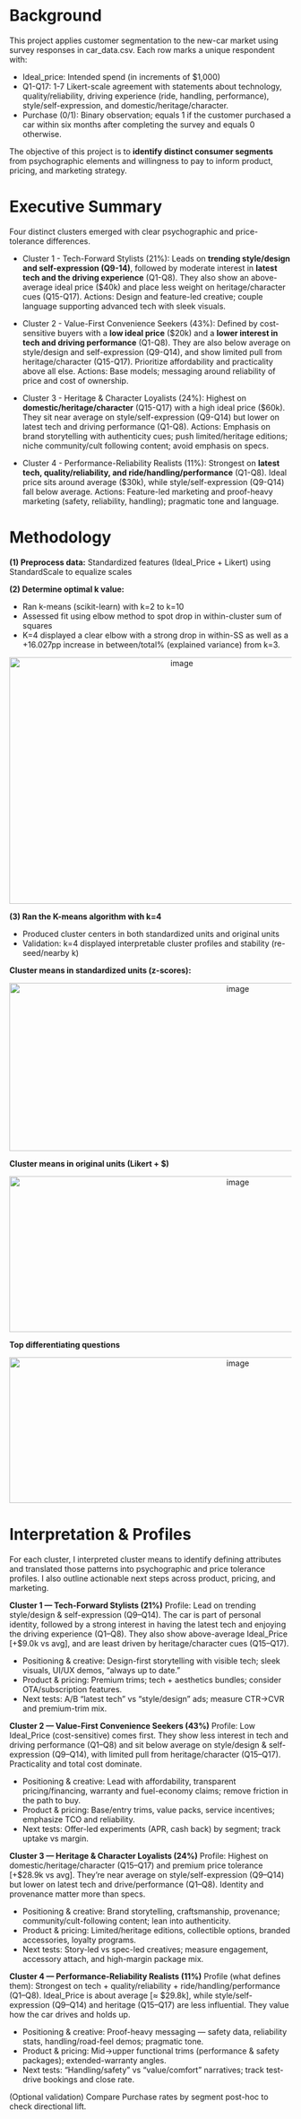 # Background
This project applies customer segmentation to the new-car market using survey responses in car_data.csv. Each row marks a unique respondent with:
- Ideal_price: Intended spend (in increments of $1,000)
- Q1-Q17: 1-7 Likert-scale agreement with statements about technology, quality/reliability, driving experience (ride, handling, performance), style/self-expression, and domestic/heritage/character.
- Purchase (0/1): Binary observation; equals 1 if the customer purchased a car within six months after completing the survey and equals 0 otherwise. 

The objective of this project is to **identify distinct consumer segments** from psychographic elements and willingness to pay to inform product, pricing, and marketing strategy.


# Executive Summary
Four distinct clusters emerged with clear psychographic and price-tolerance differences.

- Cluster 1 - Tech-Forward Stylists (21%): Leads on **trending style/design and self-expression (Q9-14)**, followed by moderate interest in **latest tech and the driving experience** (Q1-Q8). They also show an above-average ideal price ($40k) and place less weight on heritage/character cues (Q15-Q17).
Actions: Design and feature-led creative; couple language supporting advanced tech with sleek visuals.

- Cluster 2 - Value-First Convenience Seekers (43%): Defined by cost-sensitive buyers with a **low ideal price** ($20k) and a **lower interest in tech and driving performance** (Q1-Q8). They are also below average on style/design and self-expression (Q9-Q14), and show limited pull from heritage/character (Q15-Q17). Prioritize affordability and practicality above all else.
Actions: Base models; messaging around reliability of price and cost of ownership.

- Cluster 3 - Heritage & Character Loyalists (24%): Highest on **domestic/heritage/character** (Q15-Q17) with a high ideal price ($60k). They sit near average on style/self-expression (Q9-Q14) but lower on latest tech and driving performance (Q1-Q8). 
Actions: Emphasis on brand storytelling with authenticity cues; push limited/heritage editions; niche community/cult following content; avoid emphasis on specs.

- Cluster 4 - Performance-Reliability Realists (11%): Strongest on **latest tech, quality/reliability, and ride/handling/performance** (Q1-Q8). Ideal price sits around average ($30k), while style/self-expression (Q9-Q14) fall below average.
Actions: Feature-led marketing and proof-heavy marketing (safety, reliability, handling); pragmatic tone and language.


# Methodology
**(1) Preprocess data:** Standardized features (Ideal_Price + Likert) using StandardScale to equalize scales

**(2) Determine optimal k value:**
- Ran k-means (scikit-learn) with k=2 to k=10
- Assessed fit using elbow method to spot drop in within-cluster sum of squares
- K=4 displayed a clear elbow with a strong drop in within-SS as well as a +16.027pp increase in between/total% (explained variance) from k=3. 
<p align="center">
<img width="600" height="440" alt="image" src="https://github.com/user-attachments/assets/80643398-91bb-4166-a15b-0bd80e303d83" />
</p>


**(3) Ran the K-means algorithm with k=4**
- Produced cluster centers in both standardized units and original units
- Validation: k=4 displayed interpretable cluster profiles and stability (re-seed/nearby k)

**Cluster means in standardized units (z-scores):**
<p align="center">
<img width="800" height="300" alt="image" src="https://github.com/user-attachments/assets/f7e79f3e-464d-4004-80cb-9e6297d960f8" />
</p>

**Cluster means in original units (Likert + $)**
<p align="center">
<img width="800" height="278" alt="image" src="https://github.com/user-attachments/assets/00a89130-7c97-4b62-976d-5064e4826f07" />
</p>

**Top differentiating questions**
<p align="center">
<img width="800" height="260" alt="image" src="https://github.com/user-attachments/assets/53eb9d9e-c614-40c0-9927-b9085337fce6" />
</p>


# Interpretation & Profiles
For each cluster, I interpreted cluster means to identify defining attributes and translated those patterns into psychographic and price tolerance profiles. I also outline actionable next steps across product, pricing, and marketing.


**Cluster 1 — Tech-Forward Stylists (21%)**
Profile: Lead on trending style/design & self-expression (Q9–Q14). The car is part of personal identity, followed by a strong interest in having the latest tech and enjoying the driving experience (Q1–Q8). They also show above-average Ideal_Price [+$9.0k vs avg], and are least driven by heritage/character cues (Q15–Q17).
- Positioning & creative: Design-first storytelling with visible tech; sleek visuals, UI/UX demos, “always up to date.”
- Product & pricing: Premium trims; tech + aesthetics bundles; consider OTA/subscription features.
- Next tests: A/B “latest tech” vs “style/design” ads; measure CTR→CVR and premium-trim mix.

**Cluster 2 — Value-First Convenience Seekers (43%)**
Profile: Low Ideal_Price (cost-sensitive) comes first. They show less interest in tech and driving performance (Q1–Q8) and sit below average on style/design & self-expression (Q9–Q14), with limited pull from heritage/character (Q15–Q17). Practicality and total cost dominate.
- Positioning & creative: Lead with affordability, transparent pricing/financing, warranty and fuel-economy claims; remove friction in the path to buy.
- Product & pricing: Base/entry trims, value packs, service incentives; emphasize TCO and reliability.
- Next tests: Offer-led experiments (APR, cash back) by segment; track uptake vs margin.

**Cluster 3 — Heritage & Character Loyalists (24%)**
Profile: Highest on domestic/heritage/character (Q15–Q17) and premium price tolerance [+$28.9k vs avg]. They’re near average on style/self-expression (Q9–Q14) but lower on latest tech and drive/performance (Q1–Q8). Identity and provenance matter more than specs.
- Positioning & creative: Brand storytelling, craftsmanship, provenance; community/cult-following content; lean into authenticity.
- Product & pricing: Limited/heritage editions, collectible options, branded accessories, loyalty programs.
- Next tests: Story-led vs spec-led creatives; measure engagement, accessory attach, and high-margin package mix.

**Cluster 4 — Performance-Reliability Realists (11%)**
Profile (what defines them): Strongest on tech + quality/reliability + ride/handling/performance (Q1–Q8). Ideal_Price is about average [≈ $29.8k], while style/self-expression (Q9–Q14) and heritage (Q15–Q17) are less influential. They value how the car drives and holds up.
- Positioning & creative: Proof-heavy messaging — safety data, reliability stats, handling/road-feel demos; pragmatic tone.
- Product & pricing: Mid→upper functional trims (performance & safety packages); extended-warranty angles.
- Next tests: “Handling/safety” vs “value/comfort” narratives; track test-drive bookings and close rate.

(Optional validation) Compare Purchase rates by segment post-hoc to check directional lift.
